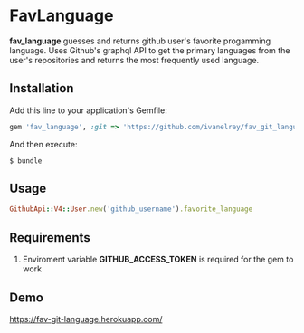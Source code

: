 # FavLanguage

**fav_language** guesses and returns github user's favorite progamming language.
Uses Github's graphql API to get the primary languages from the user's repositories and returns the most frequently used language. 

## Installation

Add this line to your application's Gemfile:

```ruby
gem 'fav_language', :git => 'https://github.com/ivanelrey/fav_git_language.git'
```

And then execute:

    $ bundle


## Usage

```ruby
GithubApi::V4::User.new('github_username').favorite_language
```

## Requirements

1) Enviroment variable **GITHUB_ACCESS_TOKEN** is required for the gem to work 

## Demo
https://fav-git-language.herokuapp.com/
